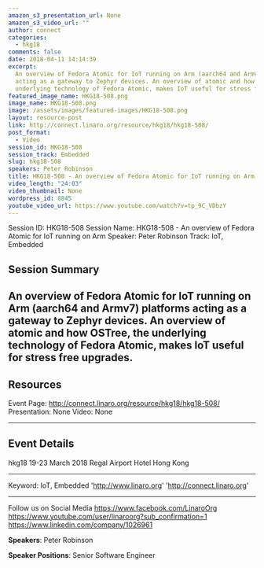 ```yaml
---
amazon_s3_presentation_url: None
amazon_s3_video_url: ""
author: connect
categories:
  - hkg18
comments: false
date: 2018-04-11 14:14:39
excerpt:
  An overview of Fedora Atomic for IoT running on Arm (aarch64 and Armv7) platforms
  acting as a gateway to Zephyr devices. An overview of atomic and how OSTree, the
  underlying technology of Fedora Atomic, makes IoT useful for stress free upgrades.
featured_image_name: HKG18-508.png
image_name: HKG18-508.png
image: /assets/images/featured-images/HKG18-508.png
layout: resource-post
link: http://connect.linaro.org/resource/hkg18/hkg18-508/
post_format:
  - Video
session_id: HKG18-508
session_track: Embedded
slug: hkg18-508
speakers: Peter Robinson
title: HKG18-508 - An overview of Fedora Atomic for IoT running on Arm
video_length: "24:03"
video_thumbnail: None
wordpress_id: 8845
youtube_video_url: https://www.youtube.com/watch?v=tp_9C_VDbzY
---
```


Session ID: HKG18-508
Session Name: HKG18-508 - An overview of Fedora Atomic for IoT running on Arm
Speaker: Peter Robinson
Track: IoT, Embedded

## Session Summary

## An overview of Fedora Atomic for IoT running on Arm (aarch64 and Armv7) platforms acting as a gateway to Zephyr devices. An overview of atomic and how OSTree, the underlying technology of Fedora Atomic, makes IoT useful for stress free upgrades.

## Resources

Event Page: http://connect.linaro.org/resource/hkg18/hkg18-508/
Presentation: None
Video: None

---

## Event Details

hkg18
19-23 March 2018
Regal Airport Hotel Hong Kong

---

Keyword: IoT, Embedded
'http://www.linaro.org'
'http://connect.linaro.org'

---

Follow us on Social Media
https://www.facebook.com/LinaroOrg
https://www.youtube.com/user/linaroorg?sub_confirmation=1
https://www.linkedin.com/company/1026961

**Speakers**: Peter Robinson

**Speaker Positions**: Senior Software Engineer
